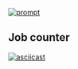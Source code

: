 
[![prompt](http://i.imgur.com/bxGlxxY.png)]()

## Job counter
[![asciicast](https://asciinema.org/a/8li9rkj7g6oi6jl5ydb0nxc7i.png)](https://asciinema.org/a/8li9rkj7g6oi6jl5ydb0nxc7i)
